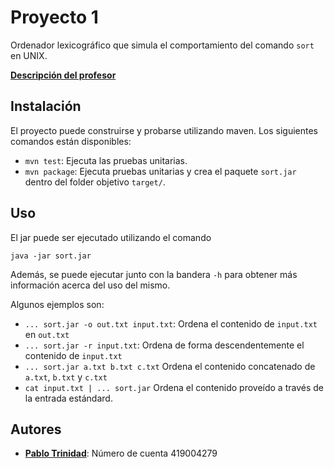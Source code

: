 # Proyecto 1

Ordenador lexicográfico que simula el comportamiento del
comando `sort` en UNIX.

[**Descripción del profesor**](PSetDescription.md)

## Instalación

El proyecto puede construirse y probarse utilizando maven.
Los siguientes comandos están disponibles:

* `mvn test`: Ejecuta las pruebas unitarias.
* `mvn package`: Ejecuta pruebas unitarias y crea el paquete `sort.jar`
    dentro del folder objetivo `target/`.

## Uso

El jar puede ser ejecutado utilizando el comando

```
java -jar sort.jar
```

Además, se puede ejecutar junto con la bandera `-h` para
obtener más información acerca del uso del mismo.

Algunos ejemplos son:
* `... sort.jar -o out.txt input.txt`: Ordena el contenido de `input.txt` en `out.txt`
* `... sort.jar -r input.txt`: Ordena de forma descendentemente el contenido de `input.txt`
* `... sort.jar a.txt b.txt c.txt` Ordena el contenido concatenado de `a.txt`, `b.txt` y `c.txt`
* `cat input.txt | ... sort.jar` Ordena el contenido proveído a través de la entrada estándard.

## Autores

* [**Pablo Trinidad**](https://github.com/pablotrinidad): Número de cuenta 419004279